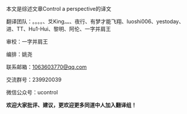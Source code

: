 
本文是综述文章Control a perspective的译文

翻译团队：。。。。、爻King灬、夜行、有梦才能飞翔、luoshi006、yestoday、进、TT、Hu1-Hui、黎明、阿伦、一字并肩王

审校：一字并肩王

编排：姚尧

联系邮箱：1063603770@qq.com

交流群号：239920039

微信公众号：ucontrol

**欢迎大家批评、建议，更欢迎更多同道中人加入翻译组！**
